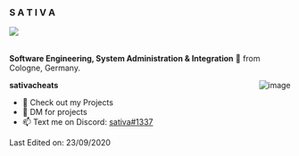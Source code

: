 <h3 title="hehehe"> S A T I V A</h3>


<img src="https://komarev.com/ghpvc/?username=ZamranxD&color=blueviolet" align="left">



<br />
<br />

**Software Engineering, System Administration & Integration** 🚀 from Cologne, Germany.


  <img align="right" alt="image" src="https://i.ibb.co/vhqySwB/logo-1.png" />

**sativacheats**
- 💼 Check out my Projects
- 💬 DM for projects
- 📫 Text me on Discord: [sativa#1337]([[https://i.ibb.co/vhqySwB/logo-1.png](https://camo.githubusercontent.com/c73db46e6721f567d1e445d1f224e7c9abbe874092334f9c8ac702e6d608996a/68747470733a2f2f692e6962622e636f2f4e56575a63534e2f5753416373676f2e706e67)](https://discord.gg/nJyNsMJg7U))


Last Edited on: 23/09/2020

